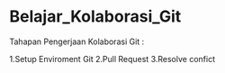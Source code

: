# Belajar_Kolaborasi_Git
Tahapan Pengerjaan Kolaborasi Git :

1.Setup Enviroment Git
2.Pull Request
3.Resolve confict
